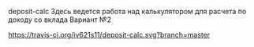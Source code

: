 deposit-calc
Здесь ведется работа над калькулятором для расчета по доходу со вклада 
Вариант №2

https://travis-ci.org/iv621s11/deposit-calc.svg?branch=master